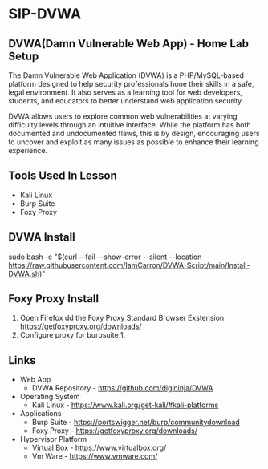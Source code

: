 # SIP-DVWA
## DVWA(Damn Vulnerable Web App) - Home Lab Setup
The Damn Vulnerable Web Application (DVWA) is a PHP/MySQL-based platform designed to help security professionals hone their skills in a safe, legal environment. It also serves as a learning tool for web developers, students, and educators to better understand web application security.

DVWA allows users to explore common web vulnerabilities at varying difficulty levels through an intuitive interface. While the platform has both documented and undocumented flaws, this is by design, encouraging users to uncover and exploit as many issues as possible to enhance their learning experience.

## Tools Used In Lesson
- Kali Linux
- Burp Suite
- Foxy Proxy

## DVWA Install

sudo bash -c "$(curl --fail --show-error --silent --location https://raw.githubusercontent.com/IamCarron/DVWA-Script/main/Install-DVWA.sh)"

## Foxy Proxy Install
1. Open Firefox  dd the Foxy Proxy Standard Browser Exstension https://getfoxyproxy.org/downloads/
2. Configure proxy for burpsuite
   1. 


## Links

- Web App
  - DVWA Repository - https://github.com/digininja/DVWA
- Operating System
  - Kali Linux - https://www.kali.org/get-kali/#kali-platforms
- Applications
  - Burp Suite - https://portswigger.net/burp/communitydownload
  - Foxy Proxy - https://getfoxyproxy.org/downloads/
- Hypervisor Platform
  - Virtual Box - https://www.virtualbox.org/
  - Vm Ware - https://www.vmware.com/
